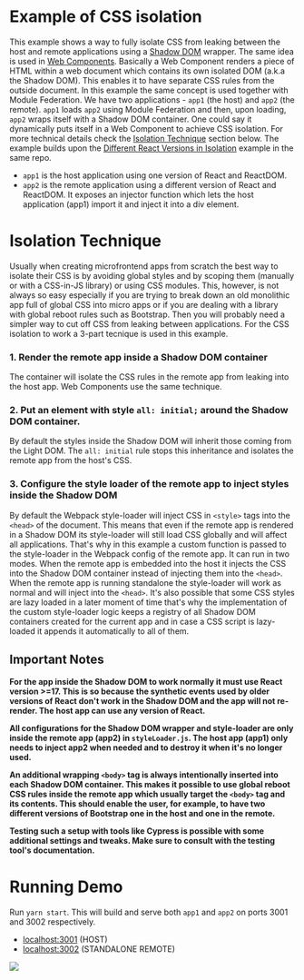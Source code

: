 # Example of CSS isolation

This example shows a way to fully isolate CSS from leaking between the host and remote applications using a [Shadow DOM](https://developer.mozilla.org/en-US/docs/Web/Web_Components/Using_shadow_DOM) wrapper. The same idea is used in [Web Components](https://developer.mozilla.org/en-US/docs/Web/Web_Components). Basically a Web Component renders a piece of HTML within a web document which contains its own isolated DOM (a.k.a the Shadow DOM). This enables it to have separate CSS rules from the outside document. In this example the same concept is used together with Module Federation. We have two applications - `app1` (the host) and `app2` (the remote). `app1` loads `app2` using Module Federation and then, upon loading, `app2` wraps itself with a Shadow DOM container. One could say it dynamically puts itself in a Web Component to achieve CSS isolation. For more technical details check the [Isolation Technique](#isolation-technique) section below. The example builds upon the [Different React Versions in Isolation](../different-react-versions-isolated/README.md) example in the same repo.

- `app1` is the host application using one version of React and ReactDOM.
- `app2` is the remote application using a different version of React and ReactDOM. It exposes an injector function which lets the host application (app1) import it and inject it into a div element.

# Isolation Technique

Usually when creating microfrontend apps from scratch the best way to isolate their CSS is by avoiding global styles and by scoping them (manually or with a CSS-in-JS library) or using CSS modules. This, however, is not always so easy especially if you are trying to break down an old monolithic app full of global CSS into micro apps or if you are dealing with a library with global reboot rules such as Bootstrap. Then you will probably need a simpler way to cut off CSS from leaking between applications. For the CSS isolation to work a 3-part tecnique is used in this example.

### 1. Render the remote app inside a Shadow DOM container

The container will isolate the CSS rules in the remote app from leaking into the host app. Web Components use the same technique.

### 2. Put an element with style `all: initial;` around the Shadow DOM container.

By default the styles inside the Shadow DOM will inherit those coming from the Light DOM. The `all: initial` rule stops this inheritance and isolates the remote app from the host's CSS.

### 3. Configure the style loader of the remote app to inject styles inside the Shadow DOM

By default the Webpack style-loader will inject CSS in `<style>` tags into the `<head>` of the document. This means that even if the remote app is rendered in a Shadow DOM its style-loader will still load CSS globally and will affect all applications. That's why in this example a custom function is passed to the style-loader in the Webpack config of the remote app. It can run in two modes. When the remote app is embedded into the host it injects the CSS into the Shadow DOM container instead of injecting them into the `<head>`. When the remote app is running standalone the style-loader will work as normal and will inject into the `<head>`. It's also possible that some CSS styles are lazy loaded in a later moment of time that's why the implementation of the custom style-loader logic keeps a registry of all Shadow DOM containers created for the current app and in case a CSS script is lazy-loaded it appends it automatically to all of them.

## Important Notes

**For the app inside the Shadow DOM to work normally it must use React version >=17. This is so because the synthetic events used by older versions of React don't work in the Shadow DOM and the app will not re-render. The host app can use any version of React.**

**All configurations for the Shadow DOM wrapper and style-loader are only inside the remote app (app2) in `styleLoader.js`. The host app (app1) only needs to inject app2 when needed and to destroy it when it's no longer used.**

**An additional wrapping `<body>` tag is always intentionally inserted into each Shadow DOM container. This makes it possible to use global reboot CSS rules inside the remote app which usually target the `<body>` tag and its contents. This should enable the user, for example, to have two different versions of Bootstrap one in the host and one in the remote.**

**Testing such a setup with tools like Cypress is possible with some additional settings and tweaks. Make sure to consult with the testing tool's documentation.**

# Running Demo

Run `yarn start`. This will build and serve both `app1` and `app2` on ports 3001 and 3002 respectively.

- [localhost:3001](http://localhost:3001/) (HOST)
- [localhost:3002](http://localhost:3002/) (STANDALONE REMOTE)

<img src="https://ssl.google-analytics.com/collect?v=1&t=event&ec=email&ea=open&t=event&tid=UA-120967034-1&z=1589682154&cid=ae045149-9d17-0367-bbb0-11c41d92b411&dt=ModuleFederationExamples&dp=/email/BasicRemoteHost">
